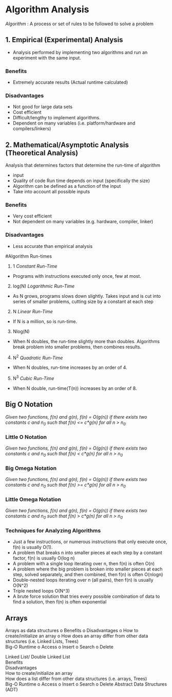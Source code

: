 # Algorithm Analysis 
_Algorithm_ : A process or set of rules to be followed to solve a problem
	
## 1. Empirical (Experimental) Analysis
* Analysis performed by implementing two algorithms and run an experiment with the same input.
### Benefits
* Extremely accurate results (Actual runtime calculated)
### Disadvantages
* Not good for large data sets
* Cost efficient
* Difficult/lengthy to implement algorithms.
* Dependent on many variables (i.e. platform/hardware and compilers/linkers)

## 2. Mathematical/Asymptotic Analysis (Theoretical Analysis)
Analysis that determines factors that determine the run-time of algorithm
* input
* Quality of code
Run time depends on input (specifically the size)
* Algorithm can be defined as a function of the input
* Take into account all possible inputs
### Benefits
* Very cost efficient
* Not dependent on many variables (e.g. hardware, compiler, linker)
### Disadvantages
* Less accurate than empirical analysis

#Algorithm Run-times
1. 1 _Constant Run-Time_
* Programs with instructions executed only once, few at most.
2. log(N) _Logarithmic Run-Time_
* As N grows, programs slows down slightly. Takes input and is cut into series of smaller problems, cutting size by a constant at each step
2. N _Linear Run-Time_
* If N is a million, so is run-time.
3. Nlog(N)
* When N doubles, the run-time slightly more than doubles. Algorithms break problem into smaller problems, then combines results.
4. N<sup>2</sup> _Quadratic Run-Time_
* When N doubles, run-time increases by an order of 4.
5. N<sup>3</sup> _Cubic Run-Time_
* When N double, run-time(T(n)) increases by an order of 8.

## Big O Notation
_Given two functions, f(n) and g(n), f(n) = O(g(n)) if there exists two constants c and n<sub>0</sub> such that f(n) <= c*g(n) for all n > n<sub>0</sub>_
### Little O Notation
_Given two functions, f(n) and g(n), f(n) = O(g(n)) if there exists two constants c and n<sub>0</sub> such that f(n) < c*g(n) for all n > n<sub>0</sub>_
### Big Omega Notation
_Given two functions, f(n) and g(n), f(n) = O(g(n)) if there exists two constants c and n<sub>0</sub> such that f(n) >= c*g(n) for all n > n<sub>0</sub>_
### Little Omega Notation
_Given two functions, f(n) and g(n), f(n) = O(g(n)) if there exists two constants c and n<sub>0</sub> such that f(n) > c*g(n) for all n > n<sub>0</sub>_
### Techniques for Analyzing Algorithms
* Just a few instructions, or numerous instructions that only execute once, f(n) is usually O(1).
* A problem that breaks n into smaller pieces at each step by a constant factor, f(n) is usually O(log n)
* A problem with a single loop iterating over n, then f(n) is often O(n)
* A problem where the big problem is broken into smaller pieces at each step, solved separately, and then combined, then f(n) is often O(nlogn)
* Double-nested loops iterating over n (all pairs), then f(n) is usually O(N^2)
* Triple nested loops O(N^3)
* A brute force solution that tries every possible combination of data to find a solution, then f(n) is often exponential


## Arrays  
Arrays as data structures 
o Benefits 
o Disadvantages 
o How to create/initialize an array 
o How does an array differ from other data structures (i.e. Linked Lists, Trees)  
Big-O Runtime 
o Access 
o Insert 
o Search 
o Delete 

Linked List/ Double Linked List  
Benefits  
Disadvantages  
How to create/initialize an array  
How does a list differ from other data structures (i.e. arrays, Trees)  
Big-O Runtime 
o Access 
o Insert 
o Search 
o Delete 
Abstract Data Structures (ADT)
